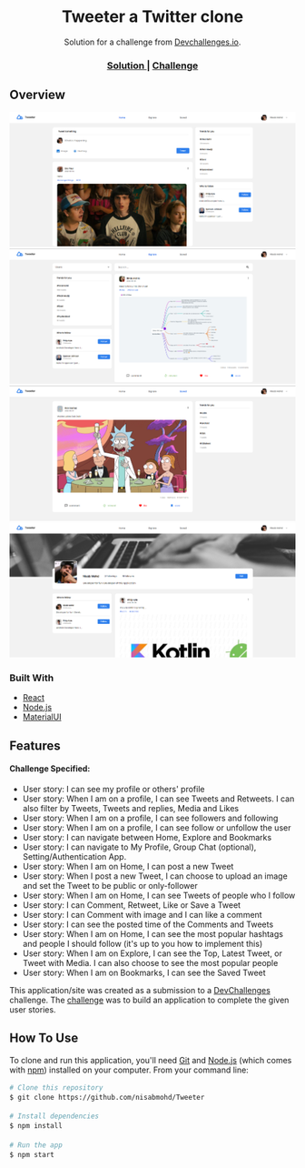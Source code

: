 <!-- Please update value in the {}  -->

<h1 align="center">Tweeter a Twitter clone</h1>

<div align="center">
   Solution for a challenge from  <a href="http://devchallenges.io" target="_blank">Devchallenges.io</a>.
</div>

<div align="center">
  <h3>
    <a href="https://github.com/nisabmohd/Tweeter">
      Solution
    </a>
    <span> | </span>
    <a href="https://devchallenges.io/challenges/rleoQc34THclWx1cFFKH">
      Challenge
    </a>
  </h3>
</div>


<!-- OVERVIEW -->

## Overview

<img src="./images/1.png" />
<img src="./images/2.png" />
<img src="./images/5.png" />
<img src="./images/3.png" />



### Built With

<!-- This section should list any major frameworks that you built your project using. Here are a few examples.-->

- [React](https://reactjs.org/)
- [Node.js](https://nodejs.org/en/docs/)
- [MaterialUI](https://mui.com/)

## Features

<!-- List the features of your application or follow the template. Don't share the figma file here :) -->

#### Challenge Specified: 
- User story: I can see my profile or others' profile
- User story: When I am on a profile, I can see Tweets and Retweets. I can also filter by Tweets, Tweets and replies, Media and Likes
- User story: When I am on a profile, I can see followers and following
- User story: When I am on a profile, I can see follow or unfollow the user
- User story: I can navigate between Home, Explore and Bookmarks
- User story: I can navigate to My Profile, Group Chat (optional), Setting/Authentication App.
- User story: When I am on Home, I can post a new Tweet
- User story: When I post a new Tweet, I can choose to upload an image and set the Tweet to be public or only-follower
- User story: When I am on Home, I can see Tweets of people who I follow
- User story: I can Comment, Retweet, Like or Save a Tweet
- User story: I can Comment with image and I can like a comment
- User story: I can see the posted time of the Comments and Tweets
- User story: When I am on Home, I can see the most popular hashtags and people I should follow (it's up to you how to implement this)
- User story: When I am on Explore, I can see the Top, Latest Tweet, or Tweet with Media. I can also choose to see the most popular people
- User story: When I am on Bookmarks, I can see the Saved Tweet


This application/site was created as a submission to a [DevChallenges](https://devchallenges.io/challenges) challenge. The [challenge](https://devchallenges.io/challenges/rleoQc34THclWx1cFFKH) was to build an application to complete the given user stories.

## How To Use

<!-- Example: -->

To clone and run this application, you'll need [Git](https://git-scm.com) and [Node.js](https://nodejs.org/en/download/) (which comes with [npm](http://npmjs.com)) installed on your computer. From your command line:

```bash
# Clone this repository
$ git clone https://github.com/nisabmohd/Tweeter

# Install dependencies
$ npm install

# Run the app
$ npm start
```


